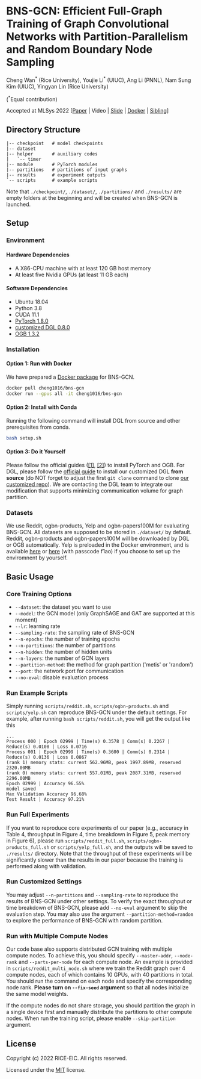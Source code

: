 # BNS-GCN: Efficient Full-Graph Training of Graph Convolutional Networks with Partition-Parallelism and Random Boundary Node Sampling

Cheng Wan<sup>\*</sup> (Rice University), Youjie Li<sup>\*</sup> (UIUC), Ang Li (PNNL), Nam Sung Kim (UIUC), Yingyan Lin (Rice University)

(<sup>\*</sup>Equal contribution)

Accepted at MLSys 2022 [[Paper](https://arxiv.org/abs/2203.10983) | Video | [Slide](https://mlsys.org/media/mlsys-2022/Slides/2178.pdf) | [Docker](https://hub.docker.com/r/cheng1016/bns-gcn) | [Sibling](https://github.com/RICE-EIC/PipeGCN)]



## Directory Structure

```
|-- checkpoint   # model checkpoints
|-- dataset
|-- helper       # auxiliary codes
|   `-- timer
|-- module       # PyTorch modules
|-- partitions   # partitions of input graphs
|-- results      # experiment outputs
`-- scripts      # example scripts
```

Note that `./checkpoint/`, `./dataset/`, `./partitions/` and `./results/` are empty folders at the beginning and will be created when BNS-GCN is launched.

## Setup

### Environment

#### Hardware Dependencies

- A X86-CPU machine with at least 120 GB host memory 
- At least five Nvidia GPUs (at least 11 GB each)

#### Software Dependencies

- Ubuntu 18.04
- Python 3.8
- CUDA 11.1
- [PyTorch 1.8.0](https://github.com/pytorch/pytorch)
- [customized DGL 0.8.0](https://github.com/chwan-rice/dgl)
- [OGB 1.3.2](https://ogb.stanford.edu/docs/home/)

### Installation

#### Option 1: Run with Docker

We have prepared a [Docker package](https://hub.docker.com/r/cheng1016/bns-gcn) for BNS-GCN.

```bash
docker pull cheng1016/bns-gcn
docker run --gpus all -it cheng1016/bns-gcn
```

#### Option 2: Install with Conda

Running the following command will install DGL from source and other prerequisites from conda.

```bash
bash setup.sh
```

#### Option 3: Do it Yourself

Please follow the official guides ([[1]](https://github.com/pytorch/pytorch), [[2]](https://ogb.stanford.edu/docs/home/)) to install PyTorch and OGB. For DGL, please follow the [official guide](https://docs.dgl.ai/install/index.html#install-from-source) to install our customized DGL **from source** (do NOT forget to adjust the first `git clone` command to clone [our customized repo](https://github.com/chwan-rice/dgl)).  We are contacting the DGL team to integrate our modification that supports minimizing communication volume for graph partition.

### Datasets

We use Reddit, ogbn-products, Yelp and ogbn-papers100M for evaluating BNS-GCN. All datasets are supposed to be stored in `./dataset/` by default. Reddit, ogbn-products and ogbn-papers100M will be downloaded by DGL or OGB automatically. Yelp is preloaded in the Docker environment, and is available [here](https://drive.google.com/open?id=1zycmmDES39zVlbVCYs88JTJ1Wm5FbfLz) or [here](https://pan.baidu.com/s/1SOb0SiSAXavwAcNqkttwcg) (with passcode f1ao) if you choose to set up the enviromnent by yourself. 



## Basic Usage

### Core Training Options

- `--dataset`: the dataset you want to use
- `--model`: the GCN model (only GraphSAGE and GAT are supported at this moment)
- `--lr`: learning rate
- `--sampling-rate`: the sampling rate of BNS-GCN
- `--n-epochs`: the number of training epochs
- `--n-partitions`: the number of partitions
- `--n-hidden`: the number of hidden units
- `--n-layers`: the number of GCN layers
- `--partition-method`: the method for graph partition ('metis' or 'random')
- `--port`: the network port for communication
- `--no-eval`: disable evaluation process

### Run Example Scripts

Simply running `scripts/reddit.sh`, `scripts/ogbn-products.sh` and `scripts/yelp.sh` can reproduce BNS-GCN under the default settings. For example, after running `bash scripts/reddit.sh`, you will get the output like this

```
...
Process 000 | Epoch 02999 | Time(s) 0.3578 | Comm(s) 0.2267 | Reduce(s) 0.0108 | Loss 0.0716
Process 001 | Epoch 02999 | Time(s) 0.3600 | Comm(s) 0.2314 | Reduce(s) 0.0136 | Loss 0.0867
(rank 1) memory stats: current 562.96MB, peak 1997.89MB, reserved 2320.00MB
(rank 0) memory stats: current 557.01MB, peak 2087.31MB, reserved 2296.00MB
Epoch 02999 | Accuracy 96.55%
model saved
Max Validation Accuracy 96.68%
Test Result | Accuracy 97.21%
```

### Run Full Experiments

If you want to reproduce core experiments of our paper (e.g., accuracy in Table 4, throughput in Figure 4, time breakdown in Figure 5, peak memory in Figure 6), please run `scripts/reddit_full.sh`,  `scripts/ogbn-products_full.sh` or  `scripts/yelp_full.sh`, and the outputs will be saved to `./results/` directory. Note that the throughput of these experiments will be significantly slower than the results in our paper because the training is performed along with validation.

### Run Customized Settings

You may adjust `--n-partitions` and `--sampling-rate` to reproduce the results of BNS-GCN under other settings. To verify the exact throughput or time breakdown of BNS-GCN, please add `--no-eval` argument to skip the evaluation step. You may also use the argument `--partition-method=random` to explore the performance of BNS-GCN with random partition.

### Run with Multiple Compute Nodes

Our code base also supports distributed GCN training with multiple compute nodes. To achieve this, you should specify `--master-addr`, `--node-rank` and `--parts-per-node` for each compute node. An example is provided in `scripts/reddit_multi_node.sh` where we train the Reddit graph over 4 compute nodes, each of which contains 10 GPUs, with 40 partitions in total. You should run the command on each node and specify the corresponding node rank. **Please turn on `--fix-seed` argument** so that all nodes initialize the same model weights.

If the compute nodes do not share storage, you should partition the graph in a single device first and manually distribute the partitions to other compute nodes. When run the training script, please enable `--skip-partition` argument.



## License

Copyright (c) 2022 RICE-EIC. All rights reserved.

Licensed under the [MIT](https://github.com/RICE-EIC/BNS-GCN/blob/master/LICENSE) license.
